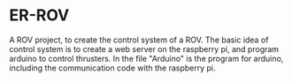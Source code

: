 # ER-ROV
A ROV project, to create the control system of a ROV. 
The basic idea of control system is to create a web server on the raspberry pi, and program arduino to control thrusters.
In the file "Arduino" is the program for arduino, including the communication code with the raspberry pi. 
